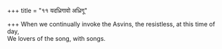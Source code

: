 +++
title = "११ यदध्रिगावो अध्रिगू"

+++
When we continually invoke the Asvins, the resistless, at this time of day,  
     We lovers of the song, with songs.